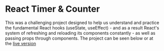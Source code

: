 # React Timer & Counter

This was a challenging project designed to help us understand and practice the fundamental React hooks (useState, useEffect) - and as a result React's system of refreshing and reloading its components constantly - as well as passing props through components. The project can be seen below or at the [live version](https://4-geeks-react-timer-counter.vercel.app/)



